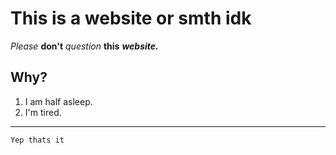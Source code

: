 # This is a website or smth idk
_Please_ **don't** *question* __this__ *__website.__*
## Why?
1) I am half asleep.
2) I'm tired.
---
`Yep thats it`
